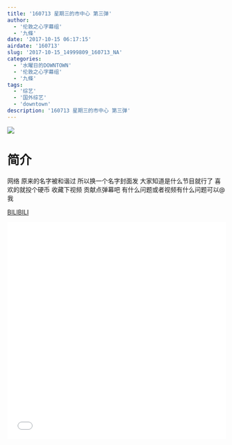 ```yaml
---
title: '160713 星期三的市中心 第三弹'
author: 
  - '伦敦之心字幕组'
  - '九條'
date: '2017-10-15 06:17:15'
airdate: '160713'
slug: '2017-10-15_14999809_160713_NA'
categories: 
  - '水曜日的DOWNTOWN'
  - '伦敦之心字幕组'
  - '九條'
tags: 
  - '综艺'
  - '国外综艺'
  - 'downtown'
description: '160713 星期三的市中心 第三弹'
---
```


![](https://i.imgur.com/pYcHA2i.jpg)

# 简介  
网络
原来的名字被和谐过 所以换一个名字封面发 大家知道是什么节目就行了 喜欢的就投个硬币 收藏下视频 贡献点弹幕吧 有什么问题或者视频有什么问题可以@我

  [BILIBILI](https://www.bilibili.com/video/av14999809/)


  <iframe src="//www.bilibili.com/html/html5player.html?cid=24432839&aid=14999809" width="100%" height="500" frameborder="0" allowfullscreen="allowfullscreen"></iframe>
